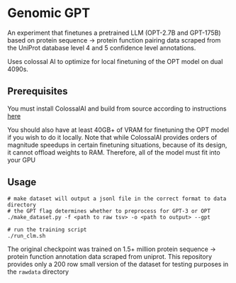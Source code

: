 # Genomic GPT
An experiment that finetunes a pretrained LLM (OPT-2.7B and GPT-175B) based on protein sequence -> protein function pairing data scraped from the UniProt database level 4 and 5 confidence level annotations.

Uses colossal AI to optimize for local finetuning of the OPT model on dual 4090s.

## Prerequisites
You must install ColossalAI and build from source according to instructions [here](https://github.com/hpcaitech/ColossalAI#Installation)

You should also have at least 40GB+ of VRAM for finetuning the OPT model if you wish to do it locally. Note that while ColossalAI provides orders of magnitude speedups in certain finetuning situations, because of its design, it cannot offload weights to RAM. Therefore, all of the model must fit into your GPU

## Usage
```
# make dataset will output a jsonl file in the correct format to data directory
# the GPT flag determines whether to preprocess for GPT-3 or OPT
./make_dataset.py -f <path to raw tsv> -o <path to output> --gpt

# run the training script
./run_clm.sh
```

The original checkpoint was trained on 1.5+ million protein sequence -> protein function annotation data scraped from uniprot. This repository provides only a 200 row small version of the dataset for testing purposes in the `rawdata` directory


